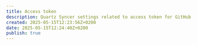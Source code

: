 ```yaml
---
title: Access token
description: Quartz Syncer settings related to access token for GitHub.
created: 2025-05-15T12:23:56Z+0200
date: 2025-05-15T12:24:40Z+0200
publish: true
---
```

